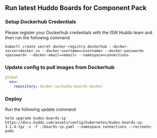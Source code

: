 ## Run latest Huddo Boards for Component Pack

### Setup Dockerhub Credentials

Please register your Dockerhub credentials with the ISW Huddo team and then run the following command

    kubectl create secret docker-registry dockerhub --docker-server=docker.io --docker-username=<username> --docker-password=<password> --docker-email=<email> --namespace=connections

### Update config to pull images from Dockerhub

```yaml
global
  env:
    repository: docker.io/kudos-boards-docker
```
### Deploy

Run the following update command

    helm upgrade kudos-boards-cp https://docs.huddo.com/assets/config/kubernetes/kudos-boards-cp-3.1.4.tgz -i -f ./boards-cp.yaml --namespace connections --recreate-pods
